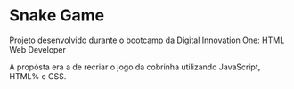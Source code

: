 # Snake Game

Projeto desenvolvido durante o bootcamp da Digital Innovation One: HTML Web Developer

A propósta era a de recriar o jogo da cobrinha utilizando JavaScript, HTML% e CSS.
